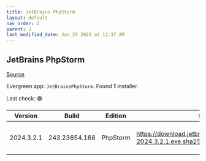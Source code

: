 ```yaml
---
title: JetBrains PhpStorm
layout: default
nav_order: 2
parent: J
last_modified_date: Jan 25 2025 at 12:37 AM
---
```


## JetBrains PhpStorm

[Source](https://www.jetbrains.com/phpstorm)

Evergreen app: `JetBrainsPhpStorm`. Found **1** installer.

Last check: 🟢

| Version    | Build         | Edition  | Sha256                                                               | Date      | Size      | Type | URI                                                                                                                            |
| ---------- | ------------- | -------- | -------------------------------------------------------------------- | --------- | --------- | ---- | ------------------------------------------------------------------------------------------------------------------------------ |
| 2024.3.2.1 | 243.23654.168 | PhpStorm | https://download.jetbrains.com/webide/PhpStorm-2024.3.2.1.exe.sha256 | 24/1/2025 | 790643360 | exe  | [https://download.jetbrains.com/webide/PhpStorm-2024.3.2.1.exe](https://download.jetbrains.com/webide/PhpStorm-2024.3.2.1.exe) |
